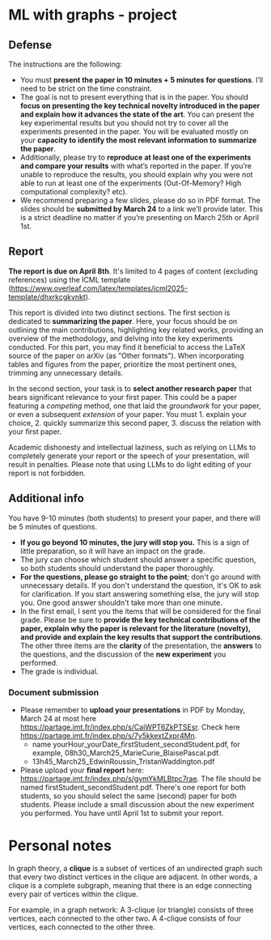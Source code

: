 # ML with graphs - project

## Defense

The instructions are the following:
- You must **present the paper in 10 minutes + 5 minutes for questions**. I’ll need to be strict on the time constraint.
- The goal is not to present everything that is in the paper. You should **focus on presenting the key technical novelty introduced in the paper and explain how it advances the state of the art**. You can present the key experimental results but you should not try to cover all the experiments presented in the paper. You will be evaluated mostly on your **capacity to identify the most relevant information to summarize the paper**.
- Additionally, please try to **reproduce at least one of the experiments and compare your results** with what’s reported in the paper. If you’re unable to reproduce the results, you should explain why you were not able to run at least one of the experiments (Out-Of-Memory? High computational complexity? etc). 
- We recommend preparing a few slides, please do so in PDF format. The slides should be **submitted by March 24** to a link we’ll provide later. This is a strict deadline no matter if you’re presenting on March 25th or April 1st.

## Report
**The report is due on April 8th**. It's limited to 4 pages of content (excluding references) using the ICML template (https://www.overleaf.com/latex/templates/icml2025-template/dhxrkcgkvnkt).

This report is divided into two distinct sections. The first section is dedicated to **summarizing the paper**. Here, your focus should be on outlining the main contributions, highlighting key related works, providing an overview of the methodology, and delving into the key experiments conducted. For this part, you may find it beneficial to access the LaTeX source of the paper on arXiv (as "Other formats"). When incorporating tables and figures from the paper, prioritize the most pertinent ones, trimming any unnecessary details.

In the second section, your task is to **select another research paper** that bears significant relevance to your first paper. This could be a paper featuring a *competing* method, one that laid the *groundwork* for your paper, or even a subsequent *extension* of your paper. You must
    1. explain your choice,
    2. quickly summarize this second paper,
    3. discuss the relation with your first paper.

Academic dishonesty and intellectual laziness, such as relying on LLMs to completely generate your report or the speech of your presentation, will result in penalties. Please note that using LLMs to do light editing of your report is not forbidden.


## Additional info
You have 9-10 minutes (both students) to present your paper, and there will be 5 minutes of questions.
- **If you go beyond 10 minutes, the jury will stop you.** This is a sign of little preparation, so it will have an impact on the grade.
- The jury can choose which student should answer a specific question, so both students should understand the paper thoroughly.
- **For the questions, please go straight to the point**; don't go around with unnecessary details. If you don't understand the question, it's OK to ask for clarification. If you start answering something else, the jury will stop you. One good answer shouldn't take more than one minute.
- In the first email, I sent you the items that will be considered for the final grade. Please be sure to **provide the key technical contributions of the paper, explain why the paper is relevant for the literature (novelty), and provide and explain the key results that support the contributions**. The other three items are the **clarity** of the presentation, the **answers** to the questions, and the discussion of the **new experiment** you performed.
- The grade is individual.

### Document submission
- Please remember to **upload your presentations** in PDF by Monday, March 24 at most here https://partage.imt.fr/index.php/s/CaiWPT6ZkPTSEsr. Check here https://partage.imt.fr/index.php/s/7y5kkextZxpr4Mn.
    - name yourHour_yourDate_firstStudent_secondStudent.pdf, for example, 08h30_March25_MarieCurie_BlaisePascal.pdf. 
    - 13h45_March25_EdwinRoussin_TristanWaddington.pdf 
- Please upload your **final report** here: https://partage.imt.fr/index.php/s/gymYkMLBtpc7rae. The file should be named firstStudent_secondStudent.pdf. There's one report for both students, so you should select the same (second) paper for both students. Please include a small discussion about the new experiment you performed. You have until April 1st to submit your report.

# Personal notes
In graph theory, a **clique** is a subset of vertices of an undirected graph such that every two distinct vertices in the clique are adjacent. In other words, a clique is a complete subgraph, meaning that there is an edge connecting every pair of vertices within the clique.

For example, in a graph network:
A 3-clique (or triangle) consists of three vertices, each connected to the other two.
A 4-clique consists of four vertices, each connected to the other three.

